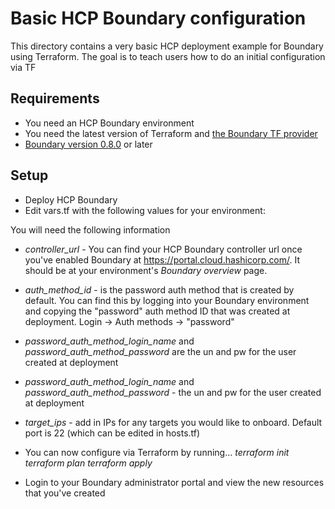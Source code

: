 # Basic HCP Boundary configuration
This directory contains a very basic HCP deployment example for Boundary using Terraform. The goal is to teach users how to do an initial configuration via TF

## Requirements
- You need an HCP Boundary environment
- You need the latest version of Terraform and [the Boundary TF provider](https://registry.terraform.io/providers/hashicorp/boundary/latest/docs/resources/scope)
- [Boundary version 0.8.0](https://www.boundaryproject.io/downloads) or later

## Setup
- Deploy HCP Boundary
- Edit vars.tf with the following values for your environment:

You will need the following information
- *controller_url* - You can find your HCP Boundary controller url once you've enabled Boundary at https://portal.cloud.hashicorp.com/. It should be at your environment's *Boundary overview* page.
- *auth_method_id* - is the password auth method that is created by default. You can find this by logging into your Boundary environment and copying the "password" auth method ID that was created at deployment. Login -> Auth methods -> "password"
- *password_auth_method_login_name* and *password_auth_method_password* are the un and pw for the user created at deployment
- *password_auth_method_login_name* and *password_auth_method_password* - the un and pw for the user created at deployment
- *target_ips* - add in IPs for any targets you would like to onboard. Default port is 22 (which can be edited in hosts.tf)


- You can now configure via Terraform by running...
*terraform init*
*terraform plan*
*terraform apply*

- Login to your Boundary administrator portal and view the new resources that you've created

